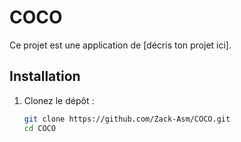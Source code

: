 # COCO

Ce projet est une application de [décris ton projet ici].

## Installation

1. Clonez le dépôt :
   ```bash
   git clone https://github.com/Zack-Asm/COCO.git
   cd COCO
  
